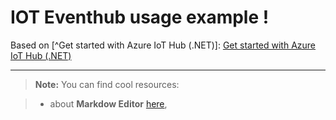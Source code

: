 IOT Eventhub usage example !
===================

Based on  [^Get started with Azure IoT Hub (.NET)]: [Get started with Azure IoT Hub (.NET)](https://docs.microsoft.com/en-us/azure/iot-hub/iot-hub-csharp-csharp-getstarted) 

----------

> **Note:** You can find cool resources:

> - about **Markdow Editor** [here][1],


  [1]: https://stackedit.io/ "Markdow editor"
 